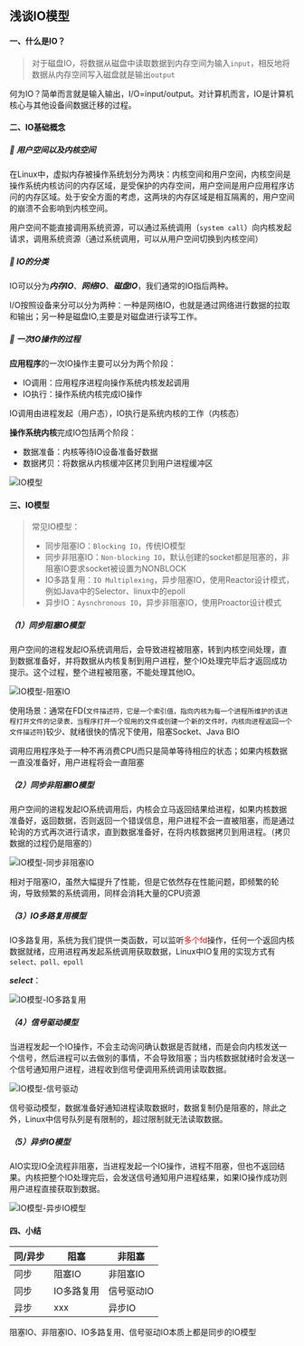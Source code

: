 ## 浅谈IO模型

#### 一、什么是IO？

> 对于磁盘IO，将数据从磁盘中读取数据到内存空间为输入`input`，相反地将数据从内存空间写入磁盘就是输出`output`

何为IO？简单而言就是输入输出，I/O=input/output。对计算机而言，IO是计算机核心与其他设备间数据迁移的过程。

#### 二、IO基础概念

##### 🌟 用户空间以及内核空间

在Linux中，虚拟内存被操作系统划分为两块：内核空间和用户空间，内核空间是操作系统内核访问的内存区域，是受保护的内存空间，用户空间是用户应用程序访问的内存区域。处于安全方面的考虑，这两块的内存区域是相互隔离的，用户空间的崩溃不会影响到内核空间。

用户空间不能直接调用系统资源，可以通过系统调用（`system call`）向内核发起请求，调用系统资源（通过系统调用，可以从用户空间切换到内核空间）

##### 🌟 IO的分类

IO可以分为***内存IO***、***网络IO***、***磁盘IO***，我们通常的IO指后两种。

I/O按照设备来分可以分为两种：一种是网络IO，也就是通过网络进行数据的拉取和输出；另一种是磁盘IO,主要是对磁盘进行读写工作。

##### 🌟 一次IO操作的过程

**应用程序**的一次IO操作主要可以分为两个阶段：

- IO调用：应用程序进程向操作系统内核发起调用
- IO执行：操作系统内核完成IO操作

IO调用由进程发起（用户态），IO执行是系统内核的工作（内核态）

**操作系统内核**完成IO包括两个阶段：

- 数据准备：内核等待IO设备准备好数据
- 数据拷贝：将数据从内核缓冲区拷贝到用户进程缓冲区

<img src="https://markdown-img-ct.oss-cn-beijing.aliyuncs.com/img/IO%E6%A8%A1%E5%9E%8B.png" alt="IO模型" />

#### 三、IO模型

> 常见IO模型：
>
> - 同步阻塞IO：`Blocking IO`，传统IO模型
> - 同步非阻塞IO：`Non-blocking IO`，默认创建的socket都是阻塞的，非阻塞IO要求socket被设置为NONBLOCK
> - IO多路复用：`IO Multiplexing`，异步阻塞IO，使用Reactor设计模式，例如Java中的Selector、linux中的epoll
> - 异步IO：`Aysnchronous IO`，异步非阻塞IO，使用Proactor设计模式

##### （1）同步阻塞IO模型

用户空间的进程发起IO系统调用后，会导致进程被阻塞，转到内核空间处理，直到数据准备好，并将数据从内核复制到用户进程，整个IO处理完毕后才返回成功提示。这个过程，整个进程被阻塞，不能处理其他IO。

![IO模型-阻塞IO](https://markdown-img-ct.oss-cn-beijing.aliyuncs.com/img/IO%E6%A8%A1%E5%9E%8B-%E9%98%BB%E5%A1%9EIO.png)

使用场景：通常在FD(`文件描述符，它是一个索引值，指向内核为每一个进程所维护的该进程打开文件的记录表，当程序打开一个现用的文件或创建一个新的文件时，内核向进程返回一个文件描述符`)较少、就绪很快的情况下使用，阻塞Socket、Java BIO

调用应用程序处于一种不再消费CPU而只是简单等待相应的状态；如果内核数据一直没准备好，用户进程将会一直阻塞

##### （2）同步非阻塞IO模型

用户空间的进程发起IO系统调用后，内核会立马返回结果给进程，如果内核数据准备好，返回数据，否则返回一个错误信息，用户进程不会一直被阻塞，而是通过轮询的方式再次进行请求，直到数据准备好，在将内核数据拷贝到用进程。（拷贝数据的过程仍是阻塞的）

![IO模型-同步非阻塞IO](https://markdown-img-ct.oss-cn-beijing.aliyuncs.com/img/IO%E6%A8%A1%E5%9E%8B-%E5%90%8C%E6%AD%A5%E9%9D%9E%E9%98%BB%E5%A1%9EIO.png)

相对于阻塞IO，虽然大幅提升了性能，但是它依然存在性能问题，即频繁的轮询，导致频繁的系统调用，同样会消耗大量的CPU资源

##### （3）IO多路复用模型

IO多路复用，系统为我们提供一类函数，可以监听<font color='red'>多个fd</font>操作，任何一个返回内核数据就绪，应用进程再发起系统调用获取数据，Linux中IO复用的实现方式有`select、poll、epoll`

***select***：

![IO模型-IO多路复用](https://markdown-img-ct.oss-cn-beijing.aliyuncs.com/img/IO%E6%A8%A1%E5%9E%8B-%E5%90%8C%E6%AD%A5%E9%9D%9E%E9%98%BB%E5%A1%9EIO.png)

##### （4）信号驱动模型

当进程发起一个IO操作，不会主动询问确认数据是否就绪，而是会向内核发送一个信号，然后进程可以去做别的事情，不会导致阻塞；当内核数据就绪时会发送一个信号通知用户进程，进程收到信号便调用系统调用读取数据。

![IO模型-信号驱动](https://markdown-img-ct.oss-cn-beijing.aliyuncs.com/img/IO%E6%A8%A1%E5%9E%8B-%E4%BF%A1%E5%8F%B7%E9%A9%B1%E5%8A%A8.png)

信号驱动模型，数据准备好通知进程读取数据时，数据复制仍是阻塞的，除此之外，Linux中信号队列是有限制的，超过限制就无法读取数据。

##### （5）异步IO模型

AIO实现IO全流程非阻塞，当进程发起一个IO操作，进程不阻塞，但也不返回结果。内核把整个IO处理完后，会发送信号通知用户进程结果，如果IO操作成功则用户进程直接获取到数据。

![IO模型-异步IO模型](https://markdown-img-ct.oss-cn-beijing.aliyuncs.com/img/IO%E6%A8%A1%E5%9E%8B-%E5%BC%82%E6%AD%A5IO%E6%A8%A1%E5%9E%8B.png)

#### 四、小结

| 同/异步 | 阻塞       | 非阻塞     |
| ------- | ---------- | ---------- |
| 同步    | 阻塞IO     | 非阻塞IO   |
| 同步    | IO多路复用 | 信号驱动IO |
| 异步    | xxx        | 异步IO     |

阻塞IO、非阻塞IO、IO多路复用、信号驱动IO本质上都是同步的IO模型

